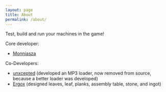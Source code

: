 ```yaml
---
layout: page
title: About
permalink: /about/
---
```


Test, build and run your machines in the game!

Core developer:
- [Monniasza](https://github.com/orgs/MultiMachineBuilder/people/Monniasza)

Co-Developers:
- [unxcepted](https://github.com/unxcepted) (developed an MP3 loader, now removed from source, because a better loader was developed)
- [Ergox](https://github.com/orgs/MultiMachineBuilder/people/Ergox) (designed leaves, leaf, planks, assembly table, stone, and ingot)
